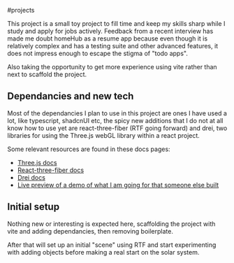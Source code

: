 #projects 

This project is a small toy project to fill time and keep my skills sharp while I study and apply for jobs actively. Feedback from a recent interview has made me doubt homeHub as a resume app because even though it is relatively complex and has a testing suite and other advanced features, it does not impress enough to escape the stigma of "todo apps".

Also taking the opportunity to get more experience using vite rather than next to scaffold the project.

## Dependancies and new tech
Most of the dependancies I plan to use in this project are ones I have used a lot, like typescript, shadcnUI etc, the spicy new additions that I do not at all know how to use yet are react-three-fiber (RTF going forward) and drei, two libraries for using the Three.js webGL library within a react project. 

Some relevant resources are found in these docs pages:
- [Three.js docs](https://threejs.org/docs/index.html#manual/en/introduction/Creating-a-scene)
- [React-three-fiber docs](https://docs.pmnd.rs/react-three-fiber/getting-started/introduction)
- [Drei docs](https://drei.pmnd.rs/?path=/docs/controls-orbitcontrols--docs)
- [Live preview of a demo of what I am going for that someone else built](https://codesandbox.io/p/sandbox/animated-solarsystem-with-react-three-fiber-2-1-w821r?file=%2Fpackage.json)

## Initial setup
Nothing new or interesting is expected here, scaffolding the project with vite and adding dependancies, then removing boilerplate.

After that will set up an initial "scene" using RTF and start experimenting with adding objects before making a real start on the solar system.

